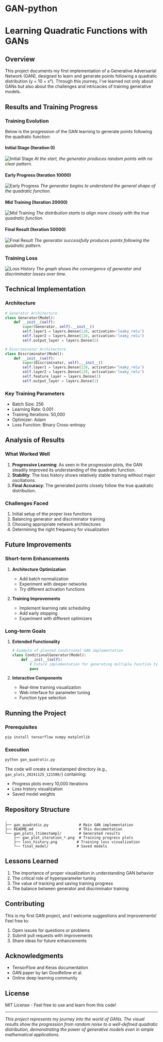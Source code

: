 # GAN-python

# Learning Quadratic Functions with GANs

## Overview
This project documents my first implementation of a Generative Adversarial Network (GAN), designed to learn and generate points following a quadratic distribution (y = 10 + x²). Through this journey, I've learned not only about GANs but also about the challenges and intricacies of training generative models.

## Results and Training Progress

### Training Evolution
Below is the progression of the GAN learning to generate points following the quadratic function:

#### Initial Stage (Iteration 0)
![Initial Stage](gan_plots_20241125_222358/gan_plot_iteration_0.png)
*At the start, the generator produces random points with no clear pattern.*

#### Early Progress (Iteration 10000)
![Early Progress](gan_plots_20241125_222358/gan_plot_iteration_10000.png)
*The generator begins to understand the general shape of the quadratic function.*

#### Mid Training (Iteration 20000)
![Mid Training](gan_plots_20241125_222358/gan_plot_iteration_20000.png)
*The distribution starts to align more closely with the true quadratic function.*

#### Final Result (Iteration 50000)
![Final Result](gan_plots_20241125_222358/gan_plot_iteration_50000.png)
*The generator successfully produces points following the quadratic pattern.*

### Training Loss
![Loss History](gan_plots_20241125_222358/loss_history.png)
*The graph shows the convergence of generator and discriminator losses over time.*

## Technical Implementation

### Architecture
```python
# Generator Architecture
class Generator(Model):
    def __init__(self):
        super(Generator, self).__init__()
        self.layer1 = layers.Dense(128, activation='leaky_relu')
        self.layer2 = layers.Dense(128, activation='leaky_relu')
        self.output_layer = layers.Dense(2)

# Discriminator Architecture
class Discriminator(Model):
    def __init__(self):
        super(Discriminator, self).__init__()
        self.layer1 = layers.Dense(128, activation='leaky_relu')
        self.layer2 = layers.Dense(128, activation='leaky_relu')
        self.feature_layer = layers.Dense(2)
        self.output_layer = layers.Dense(1)
```

### Key Training Parameters
- Batch Size: 256
- Learning Rate: 0.001
- Training Iterations: 50,000
- Optimizer: Adam
- Loss Function: Binary Cross-entropy

## Analysis of Results

### What Worked Well
1. **Progressive Learning**: As seen in the progression plots, the GAN steadily improved its understanding of the quadratic function.
2. **Stability**: The loss history shows relatively stable training without major oscillations.
3. **Final Accuracy**: The generated points closely follow the true quadratic distribution.

### Challenges Faced
1. Initial setup of the proper loss functions
2. Balancing generator and discriminator training
3. Choosing appropriate network architectures
4. Determining the right frequency for visualization

## Future Improvements

### Short-term Enhancements
1. **Architecture Optimization**
   - Add batch normalization
   - Experiment with deeper networks
   - Try different activation functions

2. **Training Improvements**
   - Implement learning rate scheduling
   - Add early stopping
   - Experiment with different optimizers

### Long-term Goals
1. **Extended Functionality**
   ```python
   # Example of planned conditional GAN implementation
   class ConditionalGenerator(Model):
       def __init__(self):
           # Future implementation for generating multiple function types
           pass
   ```

2. **Interactive Components**
   - Real-time training visualization
   - Web interface for parameter tuning
   - Function type selection

## Running the Project

### Prerequisites
```bash
pip install tensorflow numpy matplotlib
```

### Execution
```bash
python gan_quadratic.py
```

The code will create a timestamped directory (e.g., `gan_plots_20241125_121500/`) containing:
- Progress plots every 10,000 iterations
- Loss history visualization
- Saved model weights

## Repository Structure
```
.
├── gan_quadratic.py              # Main GAN implementation
├── README.md                     # This documentation
└── gan_plots_[timestamp]/        # Generated results
    ├── gan_plot_iteration_*.png  # Training progress plots
    ├── loss_history.png         # Training loss visualization
    └── final_model/             # Saved models
```

## Lessons Learned
1. The importance of proper visualization in understanding GAN behavior
2. The critical role of hyperparameter tuning
3. The value of tracking and saving training progress
4. The balance between generator and discriminator training

## Contributing
This is my first GAN project, and I welcome suggestions and improvements! Feel free to:
1. Open issues for questions or problems
2. Submit pull requests with improvements
3. Share ideas for future enhancements

## Acknowledgments
- TensorFlow and Keras documentation
- GAN paper by Ian Goodfellow et al.
- Online deep learning community

## License
MIT License - Feel free to use and learn from this code!

---
*This project represents my journey into the world of GANs. The visual results show the progression from random noise to a well-defined quadratic distribution, demonstrating the power of generative models even in simple mathematical applications.*